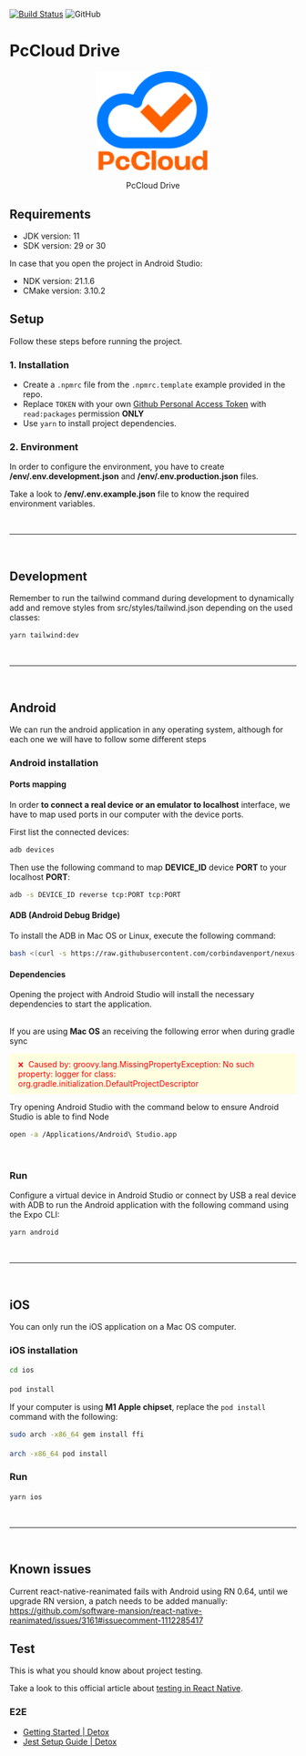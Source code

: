 [![Build Status](https://travis-ci.com/internxt/drive-mobile.svg?branch=master)](https://travis-ci.com/internxt/drive-mobile)
![GitHub](https://img.shields.io/github/license/internxt/drive-mobile)

# PcCloud Drive

<p align="center">
  <img src="./assets/icon.png?raw=true" style="width: 200px; max-width: 200px" />
</p>
<p align="center" style="margin-top: 10px;">PcCloud Drive</p>

## Requirements

- JDK version: 11
- SDK version: 29 or 30

In case that you open the project in Android Studio:

- NDK version: 21.1.6
- CMake version: 3.10.2

## Setup

Follow these steps before running the project.

### 1. Installation

- Create a `.npmrc` file from the `.npmrc.template` example provided in the repo.
- Replace `TOKEN` with your own [Github Personal Access Token](https://docs.github.com/en/github/authenticating-to-github/keeping-your-account-and-data-secure/creating-a-personal-access-token) with `read:packages` permission **ONLY**
- Use `yarn` to install project dependencies.

### 2. Environment

In order to configure the environment, you have to create **/env/.env.development.json** and **/env/.env.production.json** files.

Take a look to **/env/.env.example.json** file to know the required environment variables.

</br>
<hr>
</br>

## Development

Remember to run the tailwind command during development to dynamically add and remove styles from src/styles/tailwind.json depending on the used classes:

```bash
yarn tailwind:dev
```

</br>
<hr>
</br>

## Android

We can run the android application in any operating system, although for each one we will have to follow some different steps

### Android installation

#### Ports mapping

In order **to connect a real device or an emulator to localhost** interface, we have to map used ports in our computer with the device ports.

First list the connected devices:

```bash
adb devices
```

Then use the following command to map **DEVICE_ID** device **PORT** to your localhost **PORT**:

```bash
adb -s DEVICE_ID reverse tcp:PORT tcp:PORT
```

#### ADB (Android Debug Bridge)

To install the ADB in Mac OS or Linux, execute the following command:

```bash
bash <(curl -s https://raw.githubusercontent.com/corbindavenport/nexus-tools/master/install.sh)
```

#### Dependencies

Opening the project with Android Studio will install the necessary dependencies to start the application.
</br></br>

If you are using <b>Mac OS</b> an receiving the following error when during gradle sync

<p style="color: red; background: lightyellow; padding: 10px 15px;">
<span style="margin-right: 5px; font-size: 12px;">❌</span>
Caused by: groovy.lang.MissingPropertyException: No such property: logger for class: org.gradle.initialization.DefaultProjectDescriptor
</p>
Try opening Android Studio with the command below to ensure Android Studio is able to find Node

```bash
open -a /Applications/Android\ Studio.app
```

</br>

### Run

Configure a virtual device in Android Studio or connect by USB a real device with ADB to run the Android application with the following command using the Expo CLI:

```bash
yarn android
```

</br>
<hr>
</br>

## iOS

You can only run the iOS application on a Mac OS computer.

### iOS installation

```bash
cd ios

pod install
```

If your computer is using <b>M1 Apple chipset</b>, replace the `pod install` command with the following:

```bash
sudo arch -x86_64 gem install ffi

arch -x86_64 pod install
```

### Run

```bash
yarn ios
```

</br>
<hr>
</br>

## Known issues

Current react-native-reanimated fails with Android using RN 0.64, until we upgrade RN version, a patch needs to be added manually:
https://github.com/software-mansion/react-native-reanimated/issues/3161#issuecomment-1112285417

## Test

This is what you should know about project testing.

Take a look to this official article about [testing in React Native](https://reactnative.dev/docs/testing-overview).

### E2E

- [Getting Started | Detox](https://wix.github.io/Detox/docs/introduction/getting-started/)
- [Jest Setup Guide | Detox](https://wix.github.io/Detox/docs/guide/jest)
